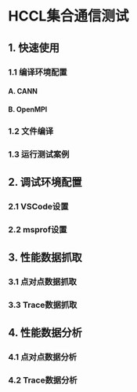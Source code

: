 # HCCL集合通信测试

## 1. 快速使用

### 1.1 编译环境配置

#### A. CANN



#### B. OpenMPI



### 1.2 文件编译



### 1.3 运行测试案例



## 2. 调试环境配置

### 2.1 VSCode设置



### 2.2 msprof设置



## 3. 性能数据抓取

### 3.1 点对点数据抓取



### 3.3 Trace数据抓取



## 4. 性能数据分析

### 4.1 点对点数据分析



### 4.2 Trace数据分析
